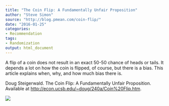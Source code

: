 ```yaml
---
title: "The Coin Flip: A Fundamentally Unfair Proposition"
author: "Steve Simon"
source: "http://blog.pmean.com/coin-flip/"
date: "2016-01-25"
categories:
- Recommendation
tags:
- Randomization
output: html_document
---
```


A flip of a coin does not result in an exact 50-50 chance of heads or
tails. It depends a lot on how the coin is flipped, of course, but there
is a bias. This article explains when, why, and how much bias there
is.

<!---More--->

Doug Steigerwald. The Coin Flip: A Fundamentally Unfair Proposition.
Available at <http://econ.ucsb.edu/~doug/240a/Coin%20Flip.htm>.

![](http://www.pmean.com/images/images/16/coin-flip01.png)




